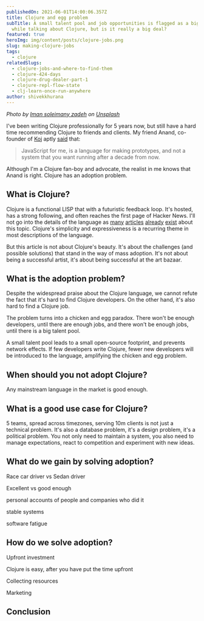 ```yaml
---
publishedOn: 2021-06-01T14:00:06.357Z
title: Clojure and egg problem
subTitle: A small talent pool and job opportunities is flagged as a big concern
  while talking about Clojure, but is it really a big deal?
featured: true
heroImg: img/content/posts/clojure-jobs.png
slug: making-clojure-jobs
tags:
  - clojure
relatedSlugs:
  - clojure-jobs-and-where-to-find-them
  - clojure-424-days
  - clojure-drug-dealer-part-1
  - clojure-repl-flow-state
  - clj-learn-once-run-anywhere
author: shivekkhurana
---
```

*Photo by <a href="https://unsplash.com/@chiichiinii?utm_source=unsplash&utm_medium=referral&utm_content=creditCopyText">Iman soleimany zadeh</a> on <a href="https://unsplash.com/?utm_source=unsplash&utm_medium=referral&utm_content=creditCopyText">Unsplash</a>*

I've been writing Clojure professionally for 5 years now, but still have a hard time recommending Clojure to friends and clients. My friend Anand, co-founder of [Koj](https://koj.co) aptly [said](https://youtu.be/O-bVJoWULBE?t=2228) that:

> JavaScript for me, is a language for making prototypes, and not a system that you want running after a decade from now.

Although I'm a Clojure fan-boy and advocate, the realist in me knows that Anand is right. Clojure has an adoption problem.

## What is Clojure?

Clojure is a functional LISP that with a futuristic feedback loop. It's hosted, has a strong following, and often reaches the first page of Hacker News. I'll not go into the details of the language as [many](https://simongray.github.io/essays/spread.html) [articles](https://medium.com/swlh/what-i-learned-after-writing-clojure-for-424-days-straight-8884ec471f8e) [already](https://itrevolution.com/love-letter-to-clojure-part-1/) [exist](https://blog.cleancoder.com/uncle-bob/2019/08/22/WhyClojure.html) about this topic. Clojure's simplicity and expressiveness is a recurring theme in most descriptions of the language.

But this article is not about Clojure's beauty. It's about the challenges (and possible solutions) that stand in the way of mass adoption. It's not about being a successful artist, it's about being successful at the art bazaar.

## What is the adoption problem?

Despite the widespread praise about the Clojure language, we cannot refute the fact that it's hard to find Clojure developers. On the other hand, it's also hard to find a Clojure job. 

The problem turns into a chicken and egg paradox. There won't be enough developers, until there are enough jobs, and there won't be enough jobs, until there is a big talent pool.

A small talent pool leads to a small open-source footprint, and prevents network effects. If few developers write Clojure, fewer new developers will be introduced to the language, amplifying the chicken and egg problem.

## When should you not adopt Clojure?

Any mainstream language in the market is good enough. 

## What is a good use case for Clojure?

5 teams, spread across timezones, serving 10m clients is not just a technical problem. It's also a database problem, it's a design problem, it's a political problem. You not only need to maintain a system, you also need to manage expectations, react to competition and experiment with new ideas.

## What do we gain by solving adoption?

Race car driver vs Sedan driver

Excellent vs good enough

personal accounts of people and companies who did it

stable systems

software fatigue

## How do we solve adoption?

Upfront investment

Clojure is easy, after you have put the time upfront

Collecting resources

Marketing

## Conclusion